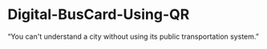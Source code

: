 # Digital-BusCard-Using-QR
“You can't understand a city without using its public transportation system.”
